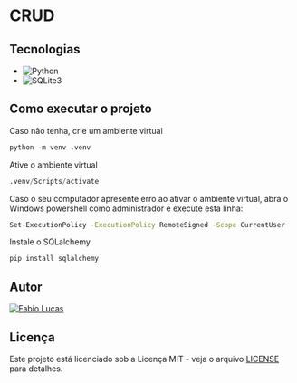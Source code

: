 # CRUD



## Tecnologias

- ![Python](https://img.shields.io/badge/python-3670A0?style=for-the-badge&logo=python&logoColor=ffdd54)
- ![SQLite3](https://img.shields.io/badge/sqlite-000000?style=for-the-badge&logo=sqlite&logoColor=white)

## Como executar o projeto
Caso não tenha, crie um ambiente virtual
```python
python -m venv .venv
```

Ative o ambiente virtual
```python
.venv/Scripts/activate
```

Caso o seu computador apresente erro ao ativar o ambiente virtual, abra o Windows powershell como administrador e execute esta linha:
```sh
Set-ExecutionPolicy -ExecutionPolicy RemoteSigned -Scope CurrentUser
```

Instale o SQLalchemy 
```python
pip install sqlalchemy
```




## Autor

[![Fabio Lucas](https://img.shields.io/badge/Fabio%20Lucas-GitHub-black.svg)](https://github.com/fabiolucasz/)

## Licença

Este projeto está licenciado sob a Licença MIT - veja o arquivo [LICENSE](LICENSE) para detalhes.


